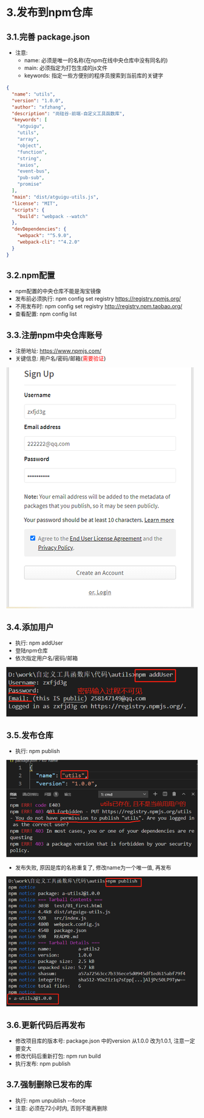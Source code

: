 # 3.发布到npm仓库

## 3.1.完善 package.json

- 注意:
  - name: 必须是唯一的名称(在npm在线中央仓库中没有同名的)
  - main: 必须指定为打包生成的js文件
  - keywords: 指定一些方便别的程序员搜索到当前库的关键字

```json
{
  "name": "utils",
  "version": "1.0.0",
  "author": "xfzhang",
  "description": "尚硅谷-前端-自定义工具函数库",
  "keywords": [
    "atguigu",
    "utils",
    "array",
    "object",
    "function",
    "string",
    "axios",
    "event-bus",
    "pub-sub",
    "promise"
  ],
  "main": "dist/atguigu-utils.js",
  "license": "MIT",
  "scripts": {
    "build": "webpack --watch"
  },
  "devDependencies": {
    "webpack": "^5.9.0",
    "webpack-cli": "^4.2.0"
  }
}
```



## 3.2.npm配置

- npm配置的中央仓库不能是淘宝镜像
- 发布前必须执行:  npm config set registry https://registry.npmjs.org/
- 不用发布时: npm config set registry http://registry.npm.taobao.org/
- 查看配置: npm config list

## 3.3.注册npm中央仓库账号

- 注册地址: https://www.npmjs.com/
- 关键信息: 用户名/密码/邮箱(<font color='red'>需要验证</font>)

![image-20201204150917555](../images/image-20201204150917555.png)

## 3.4.添加用户

- 执行: npm addUser
- 登陆npm仓库
- 依次指定用户名/密码/邮箱

![image-20201204151301849](../images/image-20201204151301849.png)

## 3.5.发布仓库

- 执行: npm publish

![image-20201210143938993](../images/image-20201210143938993.png)

- 发布失败, 原因是库的名称重复了, 修改name为一个唯一值, 再发布

![image-20201204153505733](../images/image-20201204153505733.png)



## 3.6.更新代码后再发布

- 修改项目库的版本号: package.json 中的version 从1.0.0 改为1.0.1, 注意一定要变大
- 修改代码后重新打包: npm run build
- 执行发布: npm publish

## 3.7.强制删除已发布的库

- 执行: npm unpublish --force
- 注意: 必须在72小时内, 否则不能再删除